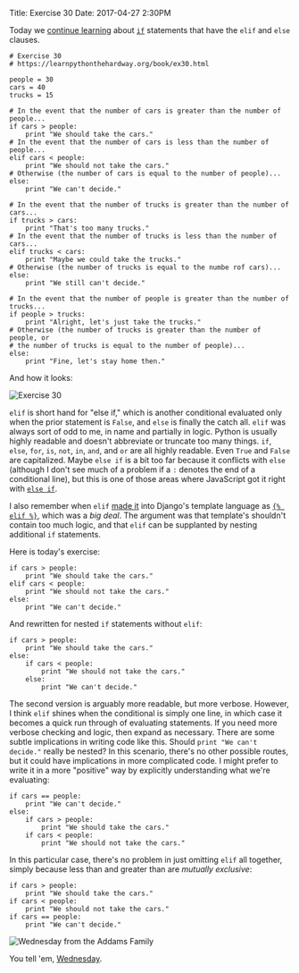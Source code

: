 Title: Exercise 30
Date: 2017-04-27 2:30PM

Today we [continue learning](https://learnpythonthehardway.org/book/ex30.html) about [`if`](https://docs.python.org/2.7/reference/compound_stmts.html#if) statements that have the `elif` and `else` clauses.

```
# Exercise 30
# https://learnpythonthehardway.org/book/ex30.html

people = 30
cars = 40
trucks = 15

# In the event that the number of cars is greater than the number of people...
if cars > people:
    print "We should take the cars."
# In the event that the number of cars is less than the number of people...
elif cars < people:
    print "We should not take the cars."
# Otherwise (the number of cars is equal to the number of people)...
else:
    print "We can't decide."

# In the event that the number of trucks is greater than the number of cars...
if trucks > cars:
    print "That's too many trucks."
# In the event that the number of trucks is less than the number of cars...
elif trucks < cars:
    print "Maybe we could take the trucks."
# Otherwise (the number of trucks is equal to the numbe rof cars)...
else:
    print "We still can't decide."

# In the event that the number of people is greater than the number of trucks...
if people > trucks:
    print "Alright, let's just take the trucks."
# Otherwise (the number of trucks is greater than the number of people, or
# the number of trucks is equal to the number of people)...
else:
    print "Fine, let's stay home then."
```

And how it looks:

![Exercise 30]({filename}/images/ex30.png "Exercise 30")

`elif` is short hand for "else if," which is another conditional evaluated only when the prior statement is `False`, and `else` is finally the catch all. `elif` was always sort of odd to me, in name and partially in logic. Python is usually highly readable and doesn't abbreviate or truncate too many things. `if`, `else`, `for`, `is`, `not`, `in`, `and`, and `or` are all highly readable. Even `True` and `False` are capitalized. Maybe `else if` is a bit too far because it conflicts with `else` (although I don't see much of a problem if a `:` denotes the end of a conditional line), but this is one of those areas where JavaScript got it right with [`else if`](https://developer.mozilla.org/en-US/docs/Web/JavaScript/Reference/Statements/if...else).

I also remember when `elif` [made it](https://code.djangoproject.com/ticket/3100) into Django's template language as [`{% elif %}`](https://docs.djangoproject.com/en/1.11/ref/templates/builtins/#if), which was a *big deal*. The argument was that template's shouldn't contain too much logic, and that `elif` can be supplanted by nesting additional `if` statements.

Here is today's exercise:

```
if cars > people:
    print "We should take the cars."
elif cars < people:
    print "We should not take the cars."
else:
    print "We can't decide."
```

And rewritten for nested `if` statements without `elif`:

```
if cars > people:
    print "We should take the cars."
else:
    if cars < people:
        print "We should not take the cars."
    else:
        print "We can't decide."
```

The second version is arguably more readable, but more verbose. However, I think `elif` shines when the conditional is simply one line, in which case it becomes a quick run through of evaluating statements. If you need more verbose checking and logic, then expand as necessary. There are some subtle implications in writing code like this. Should `print "We can't decide."` really be nested? In this scenario, there's no other possible routes, but it could have implications in more complicated code. I might prefer to write it in a more "positive" way by explicitly understanding what we're evaluating:

```
if cars == people:
    print "We can't decide."
else:
    if cars > people:
        print "We should take the cars."
    if cars < people:
        print "We should not take the cars."
```

In this particular case, there's no problem in just omitting `elif` all together, simply because less than and greater than are *mutually exclusive*:

```
if cars > people:
    print "We should take the cars."
if cars < people:
    print "We should not take the cars."
if cars == people:
    print "We can't decide."
```

![Wednesday from the Addams Family]({filename}/images/wednesday.gif "Wednesday from the Addams Family")

You tell 'em, [Wednesday](https://en.wikipedia.org/wiki/Wednesday_Addams).
